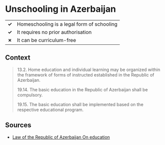 # Unschooling in Azerbaijan
| | |
|-|-|
| __✓__ | Homeschooling is a legal form of schooling |
| __✓__ | It requires no prior authorisation |
| __✗__ | It can be curriculum-free |

## Context

> 13.2. Home education and individual learning may be organized within the framework of forms of instructed established in the Republic of Azerbaijan.
> 
> 19.14. The basic education in the Republic of Azerbaijan shall be compulsory.
> 
> 19.15. The basic education shall be implemented based on the respective educational program.

## Sources

* [Law of the Republic of Azerbaijan On education](http://www.ascca.gov.az/storage/pages/November2020/mZXztgtHN9hkZC7XIW7t.pdf)
